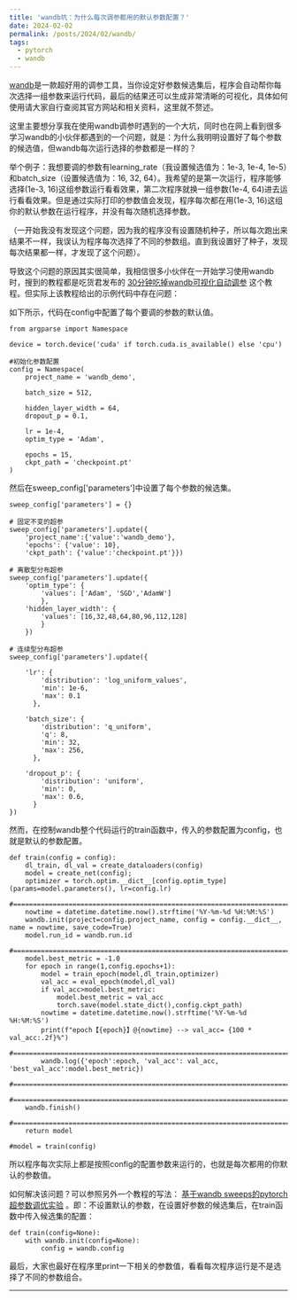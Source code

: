```yaml
---
title: 'wandb坑：为什么每次调参都用的默认参数配置？'
date: 2024-02-02
permalink: /posts/2024/02/wandb/
tags:
  - pytorch
  - wandb
---
```


[wandb](https://wandb.ai/site)是一款超好用的调参工具，当你设定好参数候选集后，程序会自动帮你每次选择一组参数来运行代码，最后的结果还可以生成非常清晰的可视化，具体如何使用请大家自行查阅其官方网站和相关资料，这里就不赘述。

这里主要想分享我在使用wandb调参时遇到的一个大坑，同时也在网上看到很多学习wandb的小伙伴都遇到的一个问题，就是：为什么我明明设置好了每个参数的候选值，但wandb每次运行选择的参数都是一样的？

举个例子：我想要调的参数有learning_rate（我设置候选值为：1e-3, 1e-4, 1e-5）和batch_size（设置候选值为：16, 32, 64）。我希望的是第一次运行，程序能够选择(1e-3, 16)这组参数运行看看效果，第二次程序就换一组参数(1e-4, 64)进去运行看看效果。但是通过实际打印的参数值会发现，程序每次都在用(1e-3, 16)这组你的默认参数在运行程序，并没有每次随机选择参数。

（一开始我没有发现这个问题，因为我的程序没有设置随机种子，所以每次跑出来结果不一样，我误认为程序每次选择了不同的参数组。直到我设置好了种子，发现每次结果都一样，才发现了这个问题）。

导致这个问题的原因其实很简单，我相信很多小伙伴在一开始学习使用wandb时，搜到的教程都是吃货君发布的 [30分钟吃掉wandb可视化自动调参](https://github.com/lyhue1991/eat_pytorch_in_20_days/blob/master/A-7%2C30%E5%88%86%E9%92%9F%E5%90%83%E6%8E%89wandb%E5%8F%AF%E8%A7%86%E5%8C%96%E8%87%AA%E5%8A%A8%E8%B0%83%E5%8F%82.ipynb) 这个教程。但实际上该教程给出的示例代码中存在问题：

如下所示，代码在config中配置了每个要调的参数的默认值。

```
from argparse import Namespace

device = torch.device('cuda' if torch.cuda.is_available() else 'cpu')

#初始化参数配置
config = Namespace(
    project_name = 'wandb_demo',
    
    batch_size = 512,
    
    hidden_layer_width = 64,
    dropout_p = 0.1,
    
    lr = 1e-4,
    optim_type = 'Adam',
    
    epochs = 15,
    ckpt_path = 'checkpoint.pt'
)
```

然后在sweep_config['parameters']中设置了每个参数的候选集。

```
sweep_config['parameters'] = {}

# 固定不变的超参
sweep_config['parameters'].update({
    'project_name':{'value':'wandb_demo'},
    'epochs': {'value': 10},
    'ckpt_path': {'value':'checkpoint.pt'}})

# 离散型分布超参
sweep_config['parameters'].update({
    'optim_type': {
        'values': ['Adam', 'SGD','AdamW']
        },
    'hidden_layer_width': {
        'values': [16,32,48,64,80,96,112,128]
        }
    })

# 连续型分布超参
sweep_config['parameters'].update({
    
    'lr': {
        'distribution': 'log_uniform_values',
        'min': 1e-6,
        'max': 0.1
      },
    
    'batch_size': {
        'distribution': 'q_uniform',
        'q': 8,
        'min': 32,
        'max': 256,
      },
    
    'dropout_p': {
        'distribution': 'uniform',
        'min': 0,
        'max': 0.6,
      }
})
```

然而，在控制wandb整个代码运行的train函数中，传入的参数配置为config，也就是默认的参数配置。

```
def train(config = config):
    dl_train, dl_val = create_dataloaders(config)
    model = create_net(config); 
    optimizer = torch.optim.__dict__[config.optim_type](params=model.parameters(), lr=config.lr)
    #======================================================================
    nowtime = datetime.datetime.now().strftime('%Y-%m-%d %H:%M:%S')
    wandb.init(project=config.project_name, config = config.__dict__, name = nowtime, save_code=True)
    model.run_id = wandb.run.id
    #======================================================================
    model.best_metric = -1.0
    for epoch in range(1,config.epochs+1):
        model = train_epoch(model,dl_train,optimizer)
        val_acc = eval_epoch(model,dl_val)
        if val_acc>model.best_metric:
            model.best_metric = val_acc
            torch.save(model.state_dict(),config.ckpt_path)   
        nowtime = datetime.datetime.now().strftime('%Y-%m-%d %H:%M:%S')
        print(f"epoch【{epoch}】@{nowtime} --> val_acc= {100 * val_acc:.2f}%")
        #======================================================================
        wandb.log({'epoch':epoch, 'val_acc': val_acc, 'best_val_acc':model.best_metric})
        #======================================================================        
    #======================================================================
    wandb.finish()
    #======================================================================
    return model   

#model = train(config)
```

所以程序每次实际上都是按照config的配置参数来运行的，也就是每次都用的你默认的参数值。

如何解决该问题？可以参照另外一个教程的写法： [基于wandb sweeps的pytorch超参数调优实验](https://zhuanlan.zhihu.com/p/436385177) 。即：不设置默认的参数，在设置好参数的候选集后，在train函数中传入候选集的配置：

```
def train(config=None):
    with wandb.init(config=None):
        config = wandb.config
```

最后，大家也最好在程序里print一下相关的参数值，看看每次程序运行是不是选择了不同的参数组合。

------
